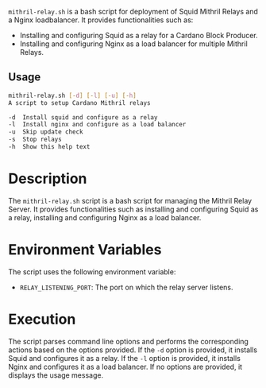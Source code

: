 `mithril-relay.sh` is a bash script for deployment of Squid Mithril Relays and a Nginx
loadbalancer. It provides functionalities such as:

* Installing and configuring Squid as a relay for a Cardano Block Producer.
* Installing and configuring Nginx as a load balancer for multiple Mithril Relays.

## Usage

```bash
mithril-relay.sh [-d] [-l] [-u] [-h]
A script to setup Cardano Mithril relays

-d  Install squid and configure as a relay
-l  Install nginx and configure as a load balancer
-u  Skip update check
-s  Stop relays
-h  Show this help text
```

# Description

The `mithril-relay.sh` script is a bash script for managing the Mithril Relay Server.
It provides functionalities such as installing and configuring Squid as a relay, installing and configuring Nginx as a load balancer.

# Environment Variables

The script uses the following environment variable:

- `RELAY_LISTENING_PORT`: The port on which the relay server listens.

# Execution

The script parses command line options and performs the corresponding actions based on the options provided. If the `-d` option is provided, it installs Squid and configures it as a relay. If the `-l` option is provided, it installs Nginx and configures it as a load balancer. If no options are provided, it displays the usage message.